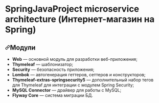 # SpringJavaProject microservice architecture (Интернет-магазин на Spring)
<h2 dir="auto"><a id="user-content-how-to-play" class="anchor" aria-hidden="true" href="#how-to-play"><svg class="octicon octicon-link" viewBox="0 0 16 16" version="1.1" width="16" height="16" aria-hidden="true"><path fill-rule="evenodd" d="M7.775 3.275a.75.75 0 001.06 1.06l1.25-1.25a2 2 0 112.83 2.83l-2.5 2.5a2 2 0 01-2.83 0 .75.75 0 00-1.06 1.06 3.5 3.5 0 004.95 0l2.5-2.5a3.5 3.5 0 00-4.95-4.95l-1.25 1.25zm-4.69 9.64a2 2 0 010-2.83l2.5-2.5a2 2 0 012.83 0 .75.75 0 001.06-1.06 3.5 3.5 0 00-4.95 0l-2.5 2.5a3.5 3.5 0 004.95 4.95l1.25-1.25a.75.75 0 00-1.06-1.06l-1.25 1.25a2 2 0 01-2.83 0z"></path></svg></a>Модули</h2>

<ul dir="auto">
<li><strong>Web</strong> — основной модуль для разработки веб-приложения;</li>
<li><strong>Thymeleaf</strong> — шаблонизатор;</li>
<li><strong>Security</strong> — безопасность приложения;</li>
<li><strong>Lombok</strong> — автогенерация геттеров, сеттеров и конструкторов;</li>
<li><strong>Thymeleaf-extras-springsecurity5</strong> — дополнительный набор тегов для Thymeleaf для интеграции с модулем Spring Security;</li>
<li><strong>MySQL Connector</strong> — драйвер для работы с MySQL;</li>
<li><strong>Flyway Core</strong> — система миграции БД.</li>
</ul>
